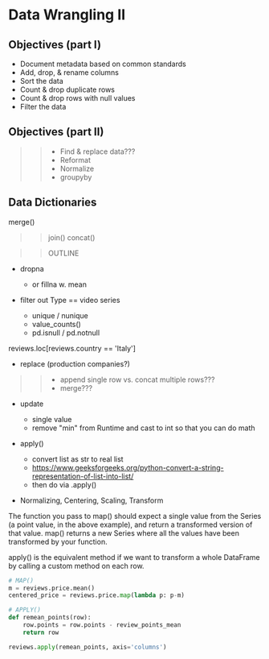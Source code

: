 # Data Wrangling II



## Objectives (part I)

* Document metadata based on common standards
* Add, drop, & rename columns 
* Sort the data
* Count & drop duplicate rows
* Count & drop rows with null values
* Filter the data


## Objectives (part II)

>>* Find & replace data???
>>* Reformat
>>* Normalize 
>>* groupyby

## Data Dictionaries

merge()
>>join()
>>concat()


>>OUTLINE

* dropna
    * or fillna w. mean


* filter out Type == video series
    * unique / nunique
    * value_counts()
    * pd.isnull / pd.notnull

reviews.loc[reviews.country == 'Italy']

* replace (production companies?)

>>* append single row vs. concat multiple rows???
>>* merge???

* update
    * single value
    * remove "min" from Runtime and cast to int so that you can do math

* apply() 
    * convert list as str to real list
    * https://www.geeksforgeeks.org/python-convert-a-string-representation-of-list-into-list/
    * then do via .apply()

* Normalizing, Centering, Scaling, Transform

The function you pass to map() should expect a single value from the Series (a point value, in the above example), and return a transformed version of that value. map() returns a new Series where all the values have been transformed by your function.

apply() is the equivalent method if we want to transform a whole DataFrame by calling a custom method on each row.

```python
# MAP()
m = reviews.price.mean()
centered_price = reviews.price.map(lambda p: p-m)

# APPLY()
def remean_points(row):
    row.points = row.points - review_points_mean
    return row

reviews.apply(remean_points, axis='columns')
```
